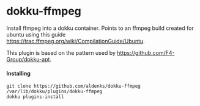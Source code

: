 # dokku-ffmpeg

Install ffmpeg into a dokku container.
Points to an ffmpeg build created for ubuntu using this guide https://trac.ffmpeg.org/wiki/CompilationGuide/Ubuntu.

This plugin is based on the pattern used by https://github.com/F4-Group/dokku-apt.

#### Installing
```
git clone https://github.com/aldenks/dokku-ffmpeg /var/lib/dokku/plugins/dokku-ffmpeg
dokku plugins-install
```
